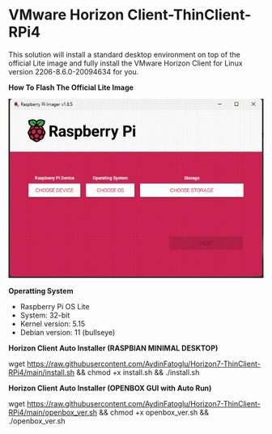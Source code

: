 # VMware Horizon Client-ThinClient-RPi4

This solution will install a standard desktop environment on top of the official Lite image and fully install the VMware Horizon Client for Linux version 2206-8.6.0-20094634 for you.

**How To Flash The Official Lite Image**

![Description of GIF](https://raw.githubusercontent.com/AydinFatoglu/Horizon7-ThinClient-RPi4/918812e324e4ecfd996fc41592afc74bcefaa339/Screen%20Recording%20-%20Made%20with%20FlexClip.gif)

**Operatting System**

- Raspberry Pi OS Lite
- System: 32-bit
- Kernel version: 5.15
- Debian version: 11 (bullseye)

**Horizon Client Auto Installer (RASPBIAN MINIMAL DESKTOP)**

wget https://raw.githubusercontent.com/AydinFatoglu/Horizon7-ThinClient-RPi4/main/install.sh && chmod +x install.sh && ./install.sh

**Horizon Client Auto Installer (OPENBOX GUI with Auto Run)**

wget https://raw.githubusercontent.com/AydinFatoglu/Horizon7-ThinClient-RPi4/main/openbox_ver.sh && chmod +x openbox_ver.sh && ./openbox_ver.sh


